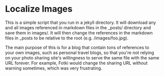 # Localize Images

This is a simple script that you run in a jekyll directory. It will download any and all images referenced in markdown files in the \_posts/ directory and save them in images/. It will then change the references in the markdown files in \_posts to be relative to the root (e.g. /images/foo.jpg).

The main purpose of this is for a blog that contain tons of references to your own images, such as personal travel blogs, so that you're not relying on your photo sharing site's willingness to serve the same file with the same URL forever. For example, Fotki would change the sharing URL without warning sometimes, which was very frustrating.
